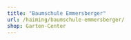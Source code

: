 ```yaml
---
title: "Baumschule Emmersberger"
url: /haiming/baumschule-emmersberger/
shop: Garten-Center
---
```

